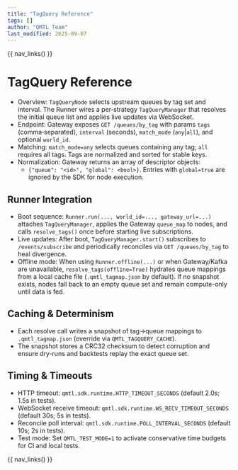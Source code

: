 ```yaml
---
title: "TagQuery Reference"
tags: []
author: "QMTL Team"
last_modified: 2025-09-07
---
```


{{ nav_links() }}

# TagQuery Reference

- Overview: `TagQueryNode` selects upstream queues by tag set and interval. The Runner wires a per‑strategy `TagQueryManager` that resolves the initial queue list and applies live updates via WebSocket.
- Endpoint: Gateway exposes `GET /queues/by_tag` with params `tags` (comma‑separated), `interval` (seconds), `match_mode` (`any`|`all`), and optional `world_id`.
- Matching: `match_mode=any` selects queues containing any tag; `all` requires all tags. Tags are normalized and sorted for stable keys.
- Normalization: Gateway returns an array of descriptor objects:
  - `{"queue": "<id>", "global": <bool>}`. Entries with `global=true` are ignored by the SDK for node execution.

## Runner Integration

- Boot sequence: `Runner.run(..., world_id=..., gateway_url=...)` attaches `TagQueryManager`, applies the Gateway `queue_map` to nodes, and calls `resolve_tags()` once before starting live subscriptions.
- Live updates: After boot, `TagQueryManager.start()` subscribes to `/events/subscribe` and periodically reconciles via `GET /queues/by_tag` to heal divergence.
- Offline mode: When using `Runner.offline(...)` or when Gateway/Kafka are unavailable, `resolve_tags(offline=True)` hydrates queue mappings from a local cache file (`.qmtl_tagmap.json` by default). If no snapshot exists, nodes fall back to an empty queue set and remain compute-only until data is fed.

## Caching & Determinism

- Each resolve call writes a snapshot of tag→queue mappings to `.qmtl_tagmap.json` (override via `QMTL_TAGQUERY_CACHE`).
- The snapshot stores a CRC32 checksum to detect corruption and ensure dry-runs and backtests replay the exact queue set.

## Timing & Timeouts

- HTTP timeout: `qmtl.sdk.runtime.HTTP_TIMEOUT_SECONDS` (default 2.0s; 1.5s in tests).
- WebSocket receive timeout: `qmtl.sdk.runtime.WS_RECV_TIMEOUT_SECONDS` (default 30s; 5s in tests).
- Reconcile poll interval: `qmtl.sdk.runtime.POLL_INTERVAL_SECONDS` (default 10s; 2s in tests).
- Test mode: Set `QMTL_TEST_MODE=1` to activate conservative time budgets for CI and local tests.

{{ nav_links() }}
